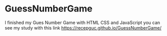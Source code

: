 # GuessNumberGame
I finished my Gues Number Game with HTML CSS and JavaScript you can see my study with this link https://recepguc.github.io/GuessNumberGame/
